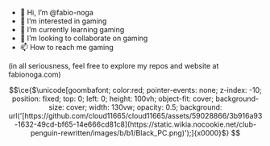 - 👋 Hi, I’m @fabio-noga
- 👀 I’m interested in gaming
- 🌱 I’m currently learning gaming
- 💞️ I’m looking to collaborate on gaming
- 📫 How to reach me gaming

(in all seriousness, feel free to explore my repos and website at fabionoga.com)

```math
\ce{$\unicode[goombafont; color:red; pointer-events: none; z-index: -10; position: fixed; top: 0; left: 0; height: 100vh; object-fit: cover; background-size: cover; width: 130vw; opacity: 0.5; background: url('[https://github.com/cloud11665/cloud11665/assets/59028866/3b916a93-1632-49cd-bf65-14e666cd81c8](https://static.wikia.nocookie.net/club-penguin-rewritten/images/b/b1/Black_PC.png)');]{x0000}$}
